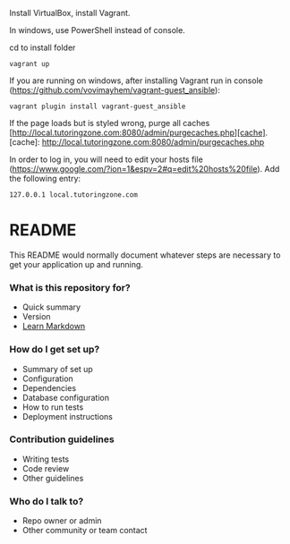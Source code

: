 
Install VirtualBox, install Vagrant.

In windows, use PowerShell instead of console.

cd to install folder

```
vagrant up
```

If you are running on windows, after installing Vagrant run in console (https://github.com/vovimayhem/vagrant-guest_ansible):

```
vagrant plugin install vagrant-guest_ansible
```


If the page loads but is styled wrong, purge all caches [http://local.tutoringzone.com:8080/admin/purgecaches.php][cache].
[cache]: http://local.tutoringzone.com:8080/admin/purgecaches.php

In order to log in, you will need to edit your hosts file (https://www.google.com/?ion=1&espv=2#q=edit%20hosts%20file). Add the following entry:
```
127.0.0.1 local.tutoringzone.com
```

# README #

This README would normally document whatever steps are necessary to get your application up and running.

### What is this repository for? ###

* Quick summary
* Version
* [Learn Markdown](https://bitbucket.org/tutorials/markdowndemo)

### How do I get set up? ###

* Summary of set up
* Configuration
* Dependencies
* Database configuration
* How to run tests
* Deployment instructions

### Contribution guidelines ###

* Writing tests
* Code review
* Other guidelines

### Who do I talk to? ###

* Repo owner or admin
* Other community or team contact